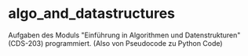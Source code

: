 # algo_and_datastructures
Aufgaben des Moduls "Einführung in Algorithmen und Datenstrukturen" (CDS-203) programmiert. (Also von Pseudocode zu Python Code)
